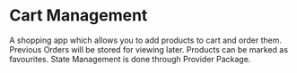 # Cart Management

A shopping app which allows you to add products to cart and order them.
Previous Orders will be stored for viewing later.
Products can be marked as favourites.
State Management is done through Provider Package.
